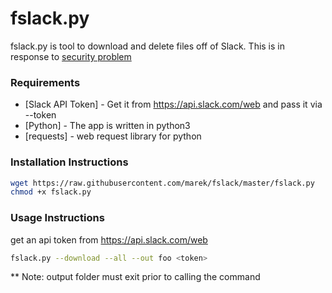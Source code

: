 # fslack.py

fslack.py is tool to download and delete files off of Slack.
This is in response to <a href="https://www.ibuildings.nl/blog/2015/11/hidden-plain-sight-brute-forcing-slack-private-files">security problem</a>

### Requirements

* [Slack API Token] - Get it from https://api.slack.com/web and pass it via --token
* [Python] - The app is written in python3
* [requests] - web request library for python

### Installation Instructions

```sh
wget https://raw.githubusercontent.com/marek/fslack/master/fslack.py
chmod +x fslack.py
```

### Usage Instructions

get an api token from https://api.slack.com/web
```sh
fslack.py --download --all --out foo <token>
```

** Note: output folder must exit prior to calling the command


